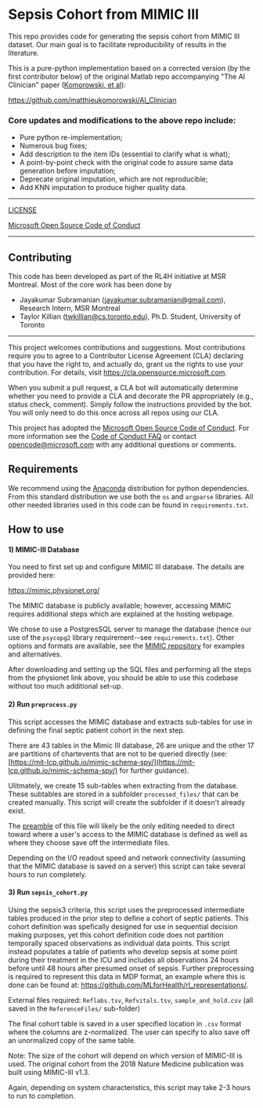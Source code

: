 # Sepsis Cohort from MIMIC III

This repo provides code for generating the sepsis cohort from MIMIC III dataset. Our main goal is to facilitate reproducibility of results in the literature. 

This is a pure-python implementation based on a corrected version (by the first contributor below) of the original Matlab repo accompanying "The AI Clinician" paper ([Komorowski, et al](https://www.nature.com/articles/s41591-018-0213-5?sf200531662=1)):

https://github.com/matthieukomorowski/AI_Clinician


### Core updates and modifications to the above repo include:

- Pure python re-implementation;
- Numerous bug fixes;
- Add description to the item IDs (essential to clarify what is what);
- A point-by-point check with the original code to assure same data generation before imputation; 
- Deprecate original imputation, which are not reproducible;
- Add KNN imputation to produce higher quality data.

---

[LICENSE](https://github.com/microsoft/mimic_sepsis/blob/master/LICENSE)



[Microsoft Open Source Code of Conduct](https://opensource.microsoft.com/codeofconduct)

---

## Contributing

This code has been developed as part of the RL4H initiative at MSR Montreal. Most of the core work has been done by

- Jayakumar Subramanian (jayakumar.subramanian@gmail.com), Research Intern, MSR Montreal
- Taylor Killian (twkillian@cs.toronto.edu), Ph.D. Student, University of Toronto

---

This project welcomes contributions and suggestions.  Most contributions require you to agree to a
Contributor License Agreement (CLA) declaring that you have the right to, and actually do, grant us
the rights to use your contribution. For details, visit https://cla.opensource.microsoft.com.

When you submit a pull request, a CLA bot will automatically determine whether you need to provide
a CLA and decorate the PR appropriately (e.g., status check, comment). Simply follow the instructions
provided by the bot. You will only need to do this once across all repos using our CLA.

This project has adopted the [Microsoft Open Source Code of Conduct](https://opensource.microsoft.com/codeofconduct/).
For more information see the [Code of Conduct FAQ](https://opensource.microsoft.com/codeofconduct/faq/) or
contact [opencode@microsoft.com](mailto:opencode@microsoft.com) with any additional questions or comments.

## Requirements

We recommend using the [Anaconda](https://docs.anaconda.com/anaconda/install/) distribution for python dependencies. From this standard distribution we use both the `os` and `argparse` libraries. All other needed libraries used in this code can be found in `requirements.txt`.

## How to use

#### 1) MIMIC-III Database
You need to first set up and configure MIMIC III database. The details are provided here:

https://mimic.physionet.org/

The MIMIC database is publicly available; however, accessing MIMIC requires additional steps which are explained at the hosting webpage.

We chose to use a PostgresSQL server to manage the database (hence our use of the `psycopg2` library requirement--see `requirements.txt`). Other options and formats are available, see the [MIMIC repository](https://github.com/MIT-LCP/mimic-code/tree/master/buildmimic) for examples and alternatives.

After downloading and setting up the SQL files and performing all the steps from the physionet link above, you should be able to use this codebase without too much additional set-up. 

#### 2) Run `preprocess.py`

This script accesses the MIMIC database and extracts sub-tables for use in defining the final septic patient cohort in the next step.

There are 43 tables in the Mimic III database, 26 are unique and the other 17 are partitions of chartevents that are not to be queried directly (see: [https://mit-lcp.github.io/mimic-schema-spy/](https://mit-lcp.github.io/mimic-schema-spy/) for further guidance).

Ulitmately, we create 15 sub-tables when extracting from the database. These subtables are stored in a subfolder `processed_files/` that can be created manually. This script will create the subfolder if it doesn't already exist.

The [preamble](https://github.com/microsoft/mimic_sepsis/blob/main/preprocess.py#L17-L26) of this file will likely be the only editing needed to direct toward where a user's access to the MIMIC database is defined as well as where they choose save off the intermediate files.

Depending on the I/O readout speed and network connectivity (assuming that the MIMIC database is saved on a server) this script can take several hours to run completely.

#### 3) Run `sepsis_cohort.py`

Using the sepsis3 criteria, this script uses the preprocessed intermediate tables produced in the prior step to define a cohort of septic patients. This cohort definition was spefically designed for use in sequential decision making purposes, yet this cohort definition code does not partition temporally spaced observations as individual data points. This script instead populates a table of patients who develop sepsis at some point during their treatment in the ICU and includes all observations 24 hours before until 48 hours after presumed onset of sepsis. Further preprocessing is required to represent this data in MDP format, an example where this is done can be found at: https://github.com/MLforHealth/rl_representations/.

External files required: `Reflabs.tsv`, `Refvitals.tsv`, `sample_and_hold.csv` (all saved in the `ReferenceFiles/` sub-folder)

The final cohort table is saved in a user specified location in `.csv` format where the columns are z-normalized. The user can specify to also save off an unormalized copy of the same table.

Note: The size of the cohort will depend on which version of MIMIC-III is used. The original cohort from the 2018 Nature Medicine publication was built using MIMIC-III v1.3.

Again, depending on system characteristics, this script may take 2-3 hours to run to completion.
